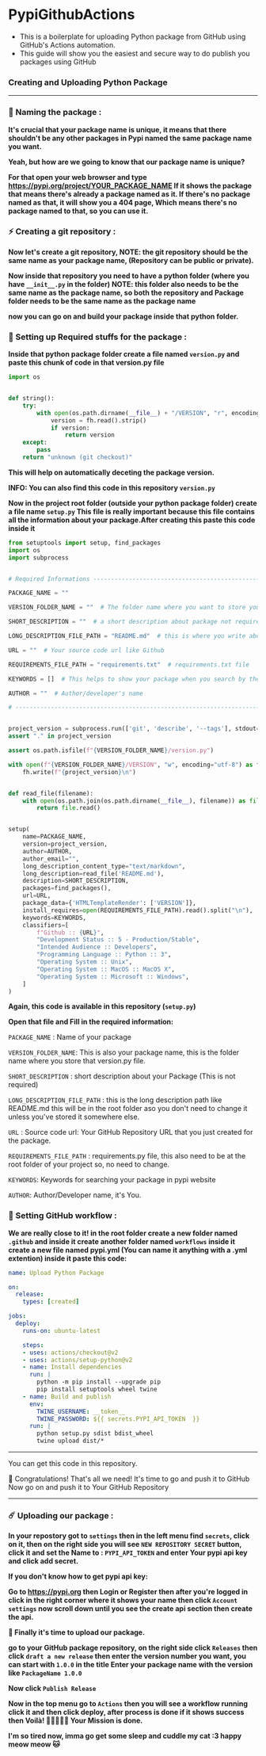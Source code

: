 # PypiGithubActions

* This is a boilerplate for uploading Python package from GitHub using GitHub's Actions automation.
* This guide will show you the easiest and secure way to do publish you packages using GitHub


### Creating and Uploading Python Package
<hr>

### 💫 Naming the package :

<b>

It's crucial that your package name is unique, it means that
there shouldn't be any other packages in Pypi named the same 
package name you want.

Yeah, but how are we going to know that our package name is unique?

For that open your web browser and type https://pypi.org/project/YOUR_PACKAGE_NAME
If it shows the package that means there's already a package named as it.
If there's no package named as that, it will show you a 404 page, Which means
there's no package named to that, so you can use it.

</b>

###

### ⚡️ Creating a git repository :
<b>

Now let's create a git repository, NOTE: the git repository should be the same name as
your package name, (Repository can be public or private).

Now inside that repository you need to have a python folder (where you have `__init__.py` in the folder)
NOTE: this folder also needs to be the same name as the package name, so both the
repository and Package folder needs to be the same name as the package name

now you can go on and build your package inside that python folder.

</b>

###

### 🌈 Setting up Required stuffs for the package :

<b>

Inside that python package folder create a file named `version.py` and paste this
chunk of code in that version.py file

</b>

```python
import os


def string():
    try:
        with open(os.path.dirname(__file__) + "/VERSION", "r", encoding="utf-8") as fh:
            version = fh.read().strip()
            if version:
                return version
    except:
        pass
    return "unknown (git checkout)"
```

<b>
    
This will help on automatically deceting the package version.

INFO: You can also find this code in this repository `version.py`

Now in the project root folder (outside your python package folder) create a file
name `setup.py` This file is really important because this file contains all the information
about your package.After creating this paste this code inside it

</b>

```python
from setuptools import setup, find_packages
import os
import subprocess


# Required Informations -------------------------------------------------------------------------------------------

PACKAGE_NAME = ""

VERSION_FOLDER_NAME = ""  # The folder name where you want to store your version.py

SHORT_DESCRIPTION = ""  # a short description about package not required cuz you should have all info in README.md file

LONG_DESCRIPTION_FILE_PATH = "README.md"  # this is where you write about your package/project.

URL = ""  # Your source code url like Github

REQUIREMENTS_FILE_PATH = "requirements.txt"  # requirements.txt file

KEYWORDS = []  # This helps to show your package when you search by these keywords.

AUTHOR = ""  # Author/developer's name

# ------------------------------------------------------------------------------------------------------------------


project_version = subprocess.run(['git', 'describe', '--tags'], stdout=subprocess.PIPE).stdout.decode("utf-8").strip()
assert "." in project_version

assert os.path.isfile(f"{VERSION_FOLDER_NAME}/version.py")

with open(f"{VERSION_FOLDER_NAME}/VERSION", "w", encoding="utf-8") as fh:
    fh.write(f"{project_version}\n")


def read_file(filename):
    with open(os.path.join(os.path.dirname(__file__), filename)) as file:
        return file.read()


setup(
    name=PACKAGE_NAME,
    version=project_version,
    author=AUTHOR,
    author_email="",
    long_description_content_type="text/markdown",
    long_description=read_file('README.md'),
    description=SHORT_DESCRIPTION,
    packages=find_packages(),
    url=URL,
    package_data={'HTMLTemplateRender': ['VERSION']},
    install_requires=open(REQUIREMENTS_FILE_PATH).read().split("\n"),
    keywords=KEYWORDS,
    classifiers=[
        f"Github :: {URL}",
        "Development Status :: 5 - Production/Stable",
        "Intended Audience :: Developers",
        "Programming Language :: Python :: 3",
        "Operating System :: Unix",
        "Operating System :: MacOS :: MacOS X",
        "Operating System :: Microsoft :: Windows",
    ]
)

```

<b>

Again, this code is available in this repository (`setup.py`)

Open that file and Fill in the required information:

</b>

`PACKAGE_NAME` : Name of your package

`VERSION_FOLDER_NAME`: This is also your package name, this is the folder name
where you store that version.py file.

`SHORT_DESCRIPTION` : short description about your Package (This is not required)

`LONG_DESCRIPTION_FILE_PATH` : this is the long description path like README.md this will be in the root folder aso you don't need to change it unless you've stored it somewhere else.

`URL` : Source code url: Your GitHub Repository URL that you just created for the package.

`REQUIREMENTS_FILE_PATH` : requirements.py file, this also need to be at the root folder of your project so, no need to change.

`KEYWORDS`: Keywords for searching your package in pypi website

`AUTHOR`: Author/Developer name, it's You.

###
### 🌙 Setting GitHub workflow :

<b>

We are really close to it! in the root folder create a new folder named `.github`
and inside it create another folder named `workflows` inside it create a new file 
named pypi.yml (You can name it anything with a .yml extention) inside it paste this code:
   
</b>

```yaml
name: Upload Python Package

on:
  release:
    types: [created]

jobs:
  deploy:
    runs-on: ubuntu-latest

    steps:
    - uses: actions/checkout@v2
    - uses: actions/setup-python@v2
    - name: Install dependencies
      run: |
        python -m pip install --upgrade pip
        pip install setuptools wheel twine
    - name: Build and publish
      env:
        TWINE_USERNAME: __token__
        TWINE_PASSWORD: ${{ secrets.PYPI_API_TOKEN  }}
      run: |
        python setup.py sdist bdist_wheel
        twine upload dist/*
```

***

You can get this code in this repository.

🥳 Congratulations! That's all we need! It's time to go and push it to GitHub
Now go on and push it to Your GitHub Repository

***

###
### ☄️ Uploading our package :

<b>

In your repostory got to `settings` then in the left menu find
`secrets`, click on it, then on the right side you will see 
`NEW REPOSITORY SECRET` button, click it and set the Name to : `PYPI_API_TOKEN`
and enter Your pypi api key and click add secret.

If you don't know how to get pypi api key:

Go to https://pypi.org then Login or Register then after you're
logged in click in the right corner where it shows your name then click
`Account settings` now scroll down until you see the create api section
then create the api.


🥵 Finally it's time to upload our package.

go to your GitHub package repository, on the right side click
`Releases` then click `draft a new release` then enter the version
number you want, you can start with `1.0.0` in the title Enter your
package name with the version like `PackageName 1.0.0`

Now click `Publish Release`

Now in the top menu go to `Actions` then you will see a workflow running
click it and then click deploy, after process is done if it shows success then
Voilà! 🥳🥳🥳🥳🥳 Your Mission is done.

I'm so tired now, imma go get some sleep and cuddle my cat :3 happy meow meow
🐱

</b>




